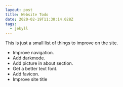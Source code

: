 ```yaml
---
layout: post
title: Website Todo
date: 2020-02-19T11:30:14.028Z
tags:
  - jekyll
---
```

This is just a small list of things to improve on the site.

* Improve navigation.
* Add darkmode.
* Add picture in about section.
* Get a better text font. 
* Add favicon.
* Improve site title
